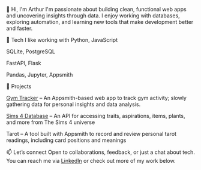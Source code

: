 👋 Hi, I'm Arthur
I'm passionate about building clean, functional web apps and uncovering insights through data.
I enjoy working with databases, exploring automation, and learning new tools that make development better and faster.

🔧 Tech I like working with
Python, JavaScript

SQLite, PostgreSQL

FastAPI, Flask

Pandas, Jupyter, Appsmith

🚀 Projects

[Gym Tracker](https://github.com/artmendesbr/GymLog/blob/main/README.md) – An Appsmith-based web app to track gym activity; slowly gathering data for personal insights and data analysis.

[Sims 4 Database](https://github.com/artmendesbr/public-sims4-api/blob/main/README.md) – An API for accessing traits, aspirations, items, plants, and more from The Sims 4 universe

Tarot – A tool built with Appsmith to record and review personal tarot readings, including card positions and meanings

📫 Let’s connect
Open to collaborations, feedback, or just a chat about tech.
You can reach me via [LinkedIn](https://www.linkedin.com/in/arthur-mendes-sf/) or check out more of my work below.


<!---
artmendesbr/artmendesbr is a ✨ special ✨ repository because its `README.md` (this file) appears on your GitHub profile.
You can click the Preview link to take a look at your changes.
--->
